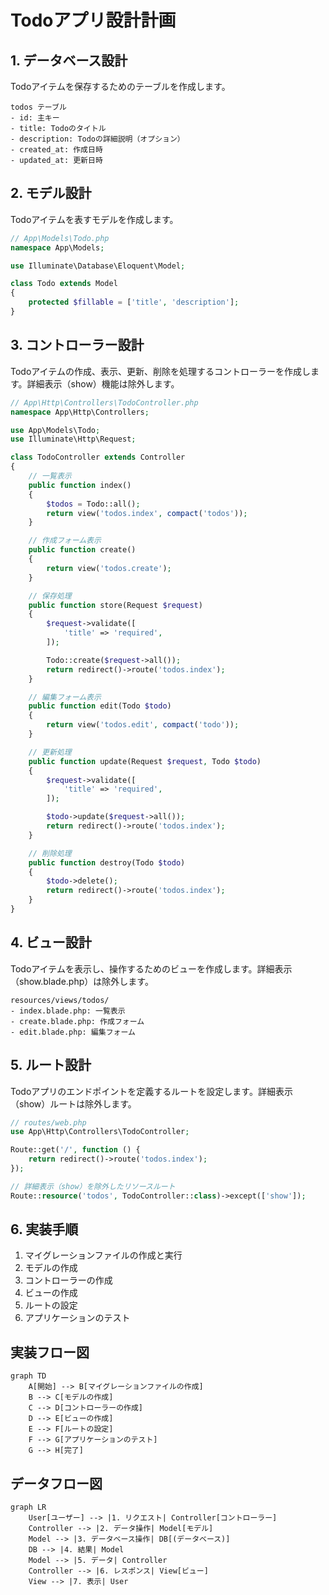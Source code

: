 # Todoアプリ設計計画

## 1. データベース設計

Todoアイテムを保存するためのテーブルを作成します。

```
todos テーブル
- id: 主キー
- title: Todoのタイトル
- description: Todoの詳細説明（オプション）
- created_at: 作成日時
- updated_at: 更新日時
```

## 2. モデル設計

Todoアイテムを表すモデルを作成します。

```php
// App\Models\Todo.php
namespace App\Models;

use Illuminate\Database\Eloquent\Model;

class Todo extends Model
{
    protected $fillable = ['title', 'description'];
}
```

## 3. コントローラー設計

Todoアイテムの作成、表示、更新、削除を処理するコントローラーを作成します。詳細表示（show）機能は除外します。

```php
// App\Http\Controllers\TodoController.php
namespace App\Http\Controllers;

use App\Models\Todo;
use Illuminate\Http\Request;

class TodoController extends Controller
{
    // 一覧表示
    public function index()
    {
        $todos = Todo::all();
        return view('todos.index', compact('todos'));
    }

    // 作成フォーム表示
    public function create()
    {
        return view('todos.create');
    }

    // 保存処理
    public function store(Request $request)
    {
        $request->validate([
            'title' => 'required',
        ]);

        Todo::create($request->all());
        return redirect()->route('todos.index');
    }

    // 編集フォーム表示
    public function edit(Todo $todo)
    {
        return view('todos.edit', compact('todo'));
    }

    // 更新処理
    public function update(Request $request, Todo $todo)
    {
        $request->validate([
            'title' => 'required',
        ]);

        $todo->update($request->all());
        return redirect()->route('todos.index');
    }

    // 削除処理
    public function destroy(Todo $todo)
    {
        $todo->delete();
        return redirect()->route('todos.index');
    }
}
```

## 4. ビュー設計

Todoアイテムを表示し、操作するためのビューを作成します。詳細表示（show.blade.php）は除外します。

```
resources/views/todos/
- index.blade.php: 一覧表示
- create.blade.php: 作成フォーム
- edit.blade.php: 編集フォーム
```

## 5. ルート設計

Todoアプリのエンドポイントを定義するルートを設定します。詳細表示（show）ルートは除外します。

```php
// routes/web.php
use App\Http\Controllers\TodoController;

Route::get('/', function () {
    return redirect()->route('todos.index');
});

// 詳細表示（show）を除外したリソースルート
Route::resource('todos', TodoController::class)->except(['show']);
```

## 6. 実装手順

1. マイグレーションファイルの作成と実行
2. モデルの作成
3. コントローラーの作成
4. ビューの作成
5. ルートの設定
6. アプリケーションのテスト

## 実装フロー図

```mermaid
graph TD
    A[開始] --> B[マイグレーションファイルの作成]
    B --> C[モデルの作成]
    C --> D[コントローラーの作成]
    D --> E[ビューの作成]
    E --> F[ルートの設定]
    F --> G[アプリケーションのテスト]
    G --> H[完了]
```

## データフロー図

```mermaid
graph LR
    User[ユーザー] --> |1. リクエスト| Controller[コントローラー]
    Controller --> |2. データ操作| Model[モデル]
    Model --> |3. データベース操作| DB[(データベース)]
    DB --> |4. 結果| Model
    Model --> |5. データ| Controller
    Controller --> |6. レスポンス| View[ビュー]
    View --> |7. 表示| User